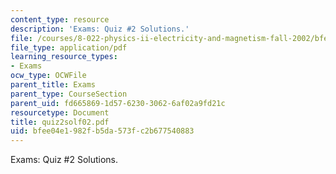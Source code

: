 ```yaml
---
content_type: resource
description: 'Exams: Quiz #2 Solutions.'
file: /courses/8-022-physics-ii-electricity-and-magnetism-fall-2002/bfee04e1982fb5da573fc2b677540883_quiz2solf02.pdf
file_type: application/pdf
learning_resource_types:
- Exams
ocw_type: OCWFile
parent_title: Exams
parent_type: CourseSection
parent_uid: fd665869-1d57-6230-3062-6af02a9fd21c
resourcetype: Document
title: quiz2solf02.pdf
uid: bfee04e1-982f-b5da-573f-c2b677540883
---
```

Exams: Quiz #2 Solutions.

